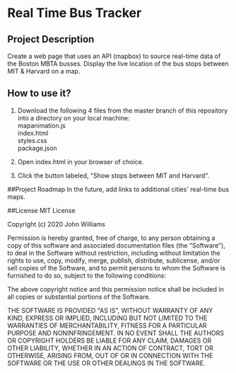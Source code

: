 # Real Time Bus Tracker

## Project Description
Create a web page that uses an API (mapbox) to source real-time data of the Boston MBTA busses. Display the live location of the bus stops between MIT & Harvard on a map.

## How to use it?
1. Download the following 4 files from the master branch of this repository into a directory on your local machine:<br />
	mapanimation.js<br />
	index.html<br />
	styles.css<br />
	package.json

2. Open index.html in your browser of choice.

3. Click the button labeled, "Show stops between MIT and Harvard".

##Project Roadmap
In the future, add links to additional cities' real-time bus maps.

##License
MIT License

Copyright (c) 2020 John Williams

Permission is hereby granted, free of charge, to any person obtaining a copy
of this software and associated documentation files (the "Software"), to deal
in the Software without restriction, including without limitation the rights
to use, copy, modify, merge, publish, distribute, sublicense, and/or sell
copies of the Software, and to permit persons to whom the Software is
furnished to do so, subject to the following conditions:

The above copyright notice and this permission notice shall be included in all
copies or substantial portions of the Software.

THE SOFTWARE IS PROVIDED "AS IS", WITHOUT WARRANTY OF ANY KIND, EXPRESS OR
IMPLIED, INCLUDING BUT NOT LIMITED TO THE WARRANTIES OF MERCHANTABILITY,
FITNESS FOR A PARTICULAR PURPOSE AND NONINFRINGEMENT. IN NO EVENT SHALL THE
AUTHORS OR COPYRIGHT HOLDERS BE LIABLE FOR ANY CLAIM, DAMAGES OR OTHER
LIABILITY, WHETHER IN AN ACTION OF CONTRACT, TORT OR OTHERWISE, ARISING FROM,
OUT OF OR IN CONNECTION WITH THE SOFTWARE OR THE USE OR OTHER DEALINGS IN THE
SOFTWARE.
